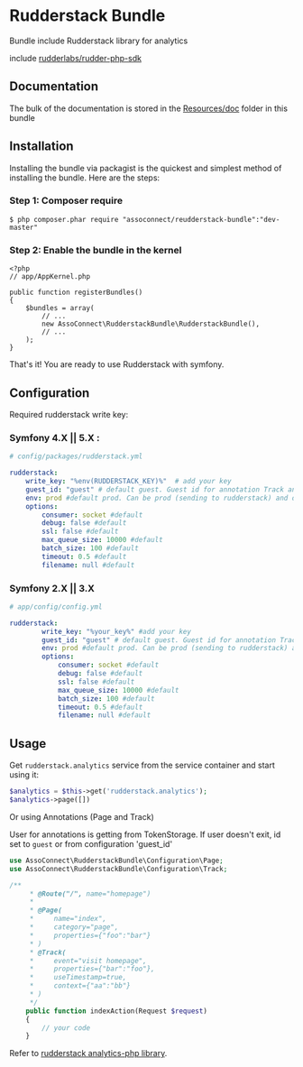 # Rudderstack Bundle

Bundle include Rudderstack library for analytics

include [rudderlabs/rudder-php-sdk](https://github.com/rudderlabs/rudder-php-sdk)

Documentation
-------------

The bulk of the documentation is stored in the [Resources/doc](vendor/assoconnect/rudderstack-bundle/Resources/doc) folder in this bundle

## Installation

Installing the bundle via packagist is the quickest and simplest method of installing the bundle. Here are the steps:

### Step 1: Composer require

    $ php composer.phar require "assoconnect/reudderstack-bundle":"dev-master"

### Step 2: Enable the bundle in the kernel

    <?php
    // app/AppKernel.php

    public function registerBundles()
    {
        $bundles = array(
            // ...
            new AssoConnect\RudderstackBundle\RudderstackBundle(),
            // ...
        );
    }

That's it! You are ready to use Rudderstack with symfony.

## Configuration

Required rudderstack write key:

### Symfony 4.X || 5.X :

```yml
# config/packages/rudderstack.yml

rudderstack:
    write_key: "%env(RUDDERSTACK_KEY)%"  # add your key
    guest_id: "guest" # default guest. Guest id for annotation Track and Page
    env: prod #default prod. Can be prod (sending to rudderstack) and dev (not sending)
    options:
        consumer: socket #default
        debug: false #default
        ssl: false #default
        max_queue_size: 10000 #default
        batch_size: 100 #default
        timeout: 0.5 #default
        filename: null #default
```

### Symfony 2.X || 3.X

```yml
# app/config/config.yml

rudderstack:
        write_key: "%your_key%" #add your key
        guest_id: "guest" # default guest. Guest id for annotation Track and Page
        env: prod #default prod. Can be prod (sending to rudderstack) and dev (not sending)
        options:
            consumer: socket #default
            debug: false #default
            ssl: false #default
            max_queue_size: 10000 #default
            batch_size: 100 #default
            timeout: 0.5 #default
            filename: null #default
```

## Usage

Get `rudderstack.analytics` service from the service container and start using it:

```php
$analytics = $this->get('rudderstack.analytics');
$analytics->page([])
```

Or using Annotations (Page and Track)

User for annotations is getting from TokenStorage.
If user doesn't exit, id set to `guest` or from configuration 'guest_id'

```php
use AssoConnect\RudderstackBundle\Configuration\Page;
use AssoConnect\RudderstackBundle\Configuration\Track;

/**
     * @Route("/", name="homepage")
     *
     * @Page(
     *     name="index",
     *     category="page",
     *     properties={"foo":"bar"}
     * )
     * @Track(
     *     event="visit homepage",
     *     properties={"bar":"foo"},
     *     useTimestamp=true,
     *     context={"aa":"bb"}
     * )
     */
    public function indexAction(Request $request)
    {
        // your code
    }
```


Refer to [rudderstack analytics-php library](https://github.com/rudderlabs/rudder-php-sdk).
